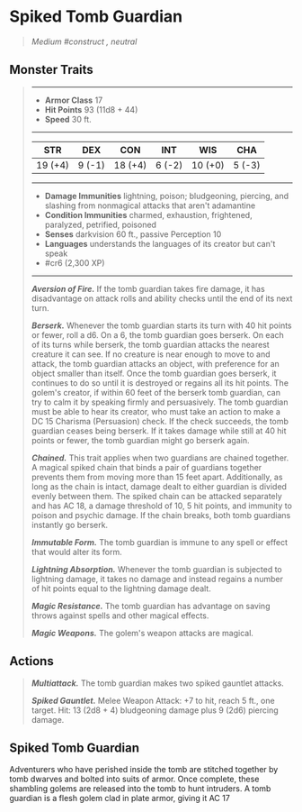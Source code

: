 # Spiked Tomb Guardian
>*Medium #construct , neutral*
## Monster Traits
>___
>- **Armor Class** 17
>- **Hit Points** 93 (11d8 + 44)
>- **Speed** 30 ft.
>___
>|STR|DEX|CON|INT|WIS|CHA|
>|:---:|:---:|:---:|:---:|:---:|:---:|
>|19 (+4)|9 (-1)|18 (+4)|6 (-2)|10 (+0)|5 (-3)|
>___
>- **Damage Immunities** lightning, poison; bludgeoning, piercing, and slashing from nonmagical attacks that aren't adamantine
>- **Condition Immunities** charmed, exhaustion, frightened, paralyzed, petrified, poisoned
>- **Senses** darkvision 60 ft., passive Perception 10
>- **Languages** understands the languages of its creator but can't speak
>- #cr6 (2,300 XP)
>___
>***Aversion of Fire.*** If the tomb guardian takes fire damage, it has disadvantage on attack rolls and ability checks until the end of its next turn.  
>
>***Berserk.*** Whenever the tomb guardian starts its turn with 40 hit points or fewer, roll a d6. On a 6, the tomb guardian goes berserk. On each of its turns while berserk, the tomb guardian attacks the nearest creature it can see. If no creature is near enough to move to and attack, the tomb guardian attacks an object, with preference for an object smaller than itself. Once the tomb guardian goes berserk, it continues to do so until it is destroyed or regains all its hit points. The golem's creator, if within 60 feet of the berserk tomb guardian, can try to calm it by speaking firmly and persuasively. The tomb guardian must be able to hear its creator, who must take an action to make a DC 15 Charisma (Persuasion) check. If the check succeeds, the tomb guardian ceases being berserk. If it takes damage while still at 40 hit points or fewer, the tomb guardian might go berserk again.  
>
>***Chained.*** This trait applies when two guardians are chained together.  
>A magical spiked chain that binds a pair of guardians together prevents them from moving more than 15 feet apart. Additionally, as long as the chain is intact, damage dealt to either guardian is divided evenly between them. The spiked chain can be attacked separately and has AC 18, a damage threshold of 10, 5 hit points, and immunity to poison and psychic damage. If the chain breaks, both tomb guardians instantly go berserk.  
>
>***Immutable Form.*** The tomb guardian is immune to any spell or effect that would alter its form.  
>
>***Lightning Absorption.*** Whenever the tomb guardian is subjected to lightning damage, it takes no damage and instead regains a number of hit points equal to the lightning damage dealt.  
>
>***Magic Resistance.*** The tomb guardian has advantage on saving throws against spells and other magical effects.  
>
>***Magic Weapons.*** The golem's weapon attacks are magical.  
>
## Actions
>***Multiattack.*** The tomb guardian makes two spiked gauntlet attacks.  
>
>***Spiked Gauntlet.*** Melee Weapon Attack: +7 to hit, reach 5 ft., one target. Hit: 13 (2d8 + 4) bludgeoning damage plus 9 (2d6) piercing damage.
## Spiked Tomb Guardian
Adventurers who have perished inside the tomb are stitched together by tomb dwarves and bolted into suits of armor. Once complete, these shambling golems are released into the tomb to hunt intruders.
A tomb guardian is a flesh golem clad in plate armor, giving it AC 17